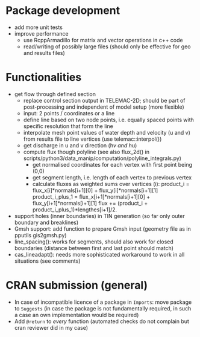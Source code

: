 # Package development
- add more unit tests
- improve performance
    - use RcppArmadillo for matrix and vector operations in c++ code
    - read/writing of possibly large files (should only be effective for geo and results files)

# Functionalities
- get flow through defined section
    - replace control section output in TELEMAC-2D; should be part of post-processing  and independent of model setup (more flexible)
    - input: 2 points / coordinates or a line
    - define line based on two node points, i.e. equally spaced points with specific resolution that form the line
    - interpolate mesh point values of water depth and velocity (u and v) from results file to line vertices (use telemac::interpol())
    - get discharge in u and v direction (h*v and h*u)
    - compute flux though polyline (see also flux_2d() in scripts/python3/data_manip/computation/polyline_integrals.py)
        - get normalised coordinates for each vertex with first point being (0,0)
        - get segment length, i.e. length of each vertex to previous vertex
        - calculate fluxes as weighted sums over vertices (i):
                product_i = flux_x[i]*normals[i+1][0] + flux_y[i]*normals[i+1][1]
                product_i_plus_1 = flux_x[i+1]*normals[i+1][0] + flux_y[i+1]*normals[i+1][1]
                flux += (product_i + product_i_plus_1)*lengthes[i+1]/2.
- support holes (inner boundaries) in TIN generation (so far only outer boundary and breaklines)
- Gmsh support: add function to prepare Gmsh input (geometry file as in pputils gis2gmsh.py)
- line_spacing(): works for segments, should also work for closed boundaries (distance between first and last point should match)
- cas_lineadapt(): needs more sophisticated workaround to work in all situations (see comments)

# CRAN submission (general)
- In case of incompatible licence of a package in `Imports`: move package to `Suggests` (in case the package is not fundamentally required, in such a case an own implementation would be required)
- Add `@return` to *every* function (automated checks do not complain but cran reviewer did in my case)
